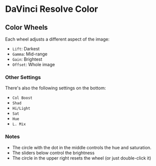 # DaVinci Resolve Color

## Color Wheels

Each wheel adjusts a different aspect of the image:

- `Lift`: Darkest
- `Gamma`: Mid-range
- `Gain`: Brightest
- `Offset`: Whole image

### Other Settings

There's also the following settings on the bottom:

- `Col Boost`
- `Shad`
- `Hi/Light`
- `Sat`
- `Hue`
- `L. Mix`

### Notes

- The circle with the dot in the middle controls the hue and saturation.
- The sliders below control the brightness
- The circle in the upper right resets the wheel (or just double-click it)



